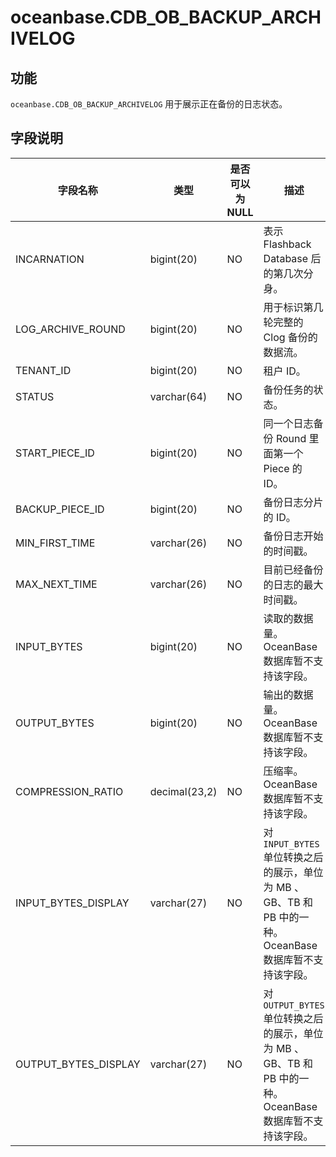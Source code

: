 oceanbase.CDB_OB_BACKUP_ARCHIVELOG
=======================================================

功能
-----------------------

`oceanbase.CDB_OB_BACKUP_ARCHIVELOG` 用于展示正在备份的日志状态。

字段说明
-------------------------

|         字段名称         |      类型       | 是否可以为 NULL |                                            描述                                            |
|----------------------|---------------|------------|------------------------------------------------------------------------------------------|
| INCARNATION          | bigint(20)    | NO         | 表示 Flashback Database 后的第几次分身。                                                           |
| LOG_ARCHIVE_ROUND    | bigint(20)    | NO         | 用于标识第几轮完整的 Clog 备份的数据流。                                                                  |
| TENANT_ID            | bigint(20)    | NO         | 租户 ID。                                                                                   |
| STATUS               | varchar(64)   | NO         | 备份任务的状态。                                                                                 |
| START_PIECE_ID       | bigint(20)    | NO         | 同一个日志备份 Round 里面第一个 Piece 的 ID。                                                          |
| BACKUP_PIECE_ID      | bigint(20)    | NO         | 备份日志分片的 ID。                                                                              |
| MIN_FIRST_TIME       | varchar(26)   | NO         | 备份日志开始的时间戳。                                                                              |
| MAX_NEXT_TIME        | varchar(26)   | NO         | 目前已经备份的日志的最大时间戳。                                                                         |
| INPUT_BYTES          | bigint(20)    | NO         | 读取的数据量。 OceanBase 数据库暂不支持该字段。                                            |
| OUTPUT_BYTES         | bigint(20)    | NO         | 输出的数据量。 OceanBase 数据库暂不支持该字段。                                            |
| COMPRESSION_RATIO    | decimal(23,2) | NO         | 压缩率。 OceanBase 数据库暂不支持该字段。                                               |
| INPUT_BYTES_DISPLAY  | varchar(27)   | NO         | 对 `INPUT_BYTES` 单位转换之后的展示，单位为 MB 、GB、TB 和 PB 中的一种。 OceanBase 数据库暂不支持该字段。 |
| OUTPUT_BYTES_DISPLAY | varchar(27)   | NO         | 对 `OUTPUT_BYTES` 单位转换之后的展示，单位为 MB 、GB、TB 和 PB 中的一种。OceanBase 数据库暂不支持该字段。                 |
